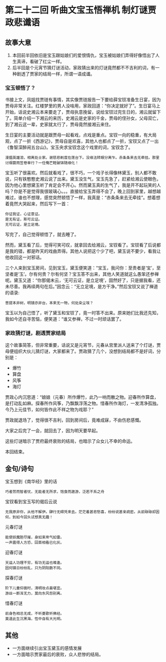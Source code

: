 # 第二十二回 听曲文宝玉悟禅机 制灯谜贾政悲谶语

## 故事大意

1. 本回前半回依旧是宝玉跟姑娘们的爱恨情仇，宝玉被姑娘们弄得好像悟出了人生真谛，看破了红尘一样。
2. 后半回是个元宵节猜灯谜活动，家政猜出来的灯谜竟然都不不吉利的词，有一种剧透了贾家的结局一样，所谓一语成谶。

### 宝玉顿悟了？

书接上文，凤姐找贾琏有事情，其实像贾琏报告一下要给薛宝钗准备生日宴，因为贾母非常关注。红楼梦里的男人没啥用，家政回道：“你决定就好了”。生日宴马上开始，话说史湘云本来要走了，贾母执意挽留，说给宝钗过完生日的，湘云就留下了。简单介绍一下湘云的来历，史湘云是史家的千金，贾母的侄孙女，父母双亡，到了湘云这一辈，史家就太行了，贾母竟然接湘云来住。

生日宴的主要活动就是跟贾母一起看戏，点戏是重点。宝钗一向的稳重，有大局观，点了一折《西游记》，贾母自是欢喜，其他人也都点了一折，宝钗又点了一出《鲁智深醉闹五台山》。宝玉央求宝钗念这个戏里的词，宝钗念了。

```shell
漫揾英雄泪，相离处士家。谢慈悲剃度在莲台下。没缘法转眼分离乍。赤条条来去无牵挂。那里讨烟蓑雨笠卷单行？一任俺芒鞋破钵随缘化！
```

宝玉听了很喜欢。然后就看戏了，很不巧，一个戏子长得像林黛玉，别人都不敢说，只有铁憨憨史湘云说了出来。黛玉没生气，宝玉先急了，赶紧给湘云使眼色，因为他心里想黛玉听了肯定会不开心。然而黛玉真的生气了，我是开不起玩笑的人吗？你是不是觉得我很玻璃心。。。直接给宝玉弄得不会了，晚上回到家里，越想越难过，谁也不想理，感觉突然顿悟了一样，我真是：“赤条条来去无牵挂”。想着想着竟然大哭起来，然后写下一首：

```shell
你证我证，心证意证。
是无有证，斯可云证。
无可云证，是立足境。
```

写完了，自己觉得顿悟了，就去睡了。

然而，黛玉看了后，觉得可笑可叹，就拿回去给湘云，宝钗看了。宝钗看了后说都是我的错，都是昨天的戏曲弄得。其他人说把这个少了吧，黛玉说不要少，看我让他收回这一对邪话。

三个人来到宝玉房间，见到宝玉，黛玉便笑道：“宝玉，我问你：至贵者是‘宝’，至坚者是‘玉’。尔有何贵？尔有何坚？宝玉答不出来，其他人笑道就这么愚笨还参禅呢。黛玉又道：“你那偈末云，‘无可云证，是立足境’，固然好了，只是据我看，还未尽善。我再续两句在后。”因念云：“无立足境，是方干净。”然后宝钗又说了禅道的语录:

```shell
菩提本非树，明镜亦非台，本来无一物，何处染尘埃？
```

宝玉以为自己悟了，听了黛玉和宝钗了，竟一时答不出来。原来她们比我还先知，我如今还自寻苦恼，便笑道：“谁又参禅，不过一时顽话罢了。

### 家政猜灯谜，剧透贾家结局

这个故事简答，但非常重要，话说又是元宵节，元春从宫里派人送来了个灯谜，贾母便组织大伙儿猜灯谜，大家都来了。贾政猜了几个，没想到结局都不是好词，分别是：

* 爆竹
* 算盘
* 风筝
* 海灯

贾政心内沉思道：“娘娘（元春）所作爆竹，此乃一响而散之物。迎春所作算盘，是打动乱如麻。探春所作风筝，乃飘飘浮荡之物。惜春所作海灯，一发清净孤独。今乃上元佳节，如何皆作此不祥之物为戏耶？”

贾政就退场了，觉得很不吉利，回到房间后，竟难成寐，不由伤悲感慨。

大家之后完了一会，就回去了，因为明天要早起。

这些灯谜暗示了贾府最终衰败的结局，也暗示了众女儿不幸的命运。

本回结束。

## 金句/诗句

宝玉想到《南华经》里的话

```shell
巧者劳而智者忧，无能者无所求，饱食而遨游，泛若不系之舟
```

宝钗看到宝玉写的偈后云说

```shell
无我原非你，从他不解伊。肆行无碍凭来去。茫茫着甚悲愁喜，纷纷说甚亲疏密。从前碌碌却因何，到如今回头试想真无趣！
```

元春灯谜

```shell
能使妖魔胆尽摧，身如束帛气如雷。
一声震得人方恐，回首相看已化灰。
```

迎春灯谜

```shell
天运人功理不穷，有功无运也难逢。
因何镇日纷纷乱，只为阴阳数不同。
```

探春灯谜

```shell
阶下儿童仰面时，清明妆点最堪宜。
游丝一断浑无力，莫向东风怨别离。
```

惜春灯谜

```shell
前身色相总无成，不听菱歌听佛经。
莫道此生沉黑海，性中自有大光明。
```

## 其他

* 一方面继续引出宝玉黛玉的感情发展
* 一方面暗示贾家最后的衰败，众人悲惨的结局。
